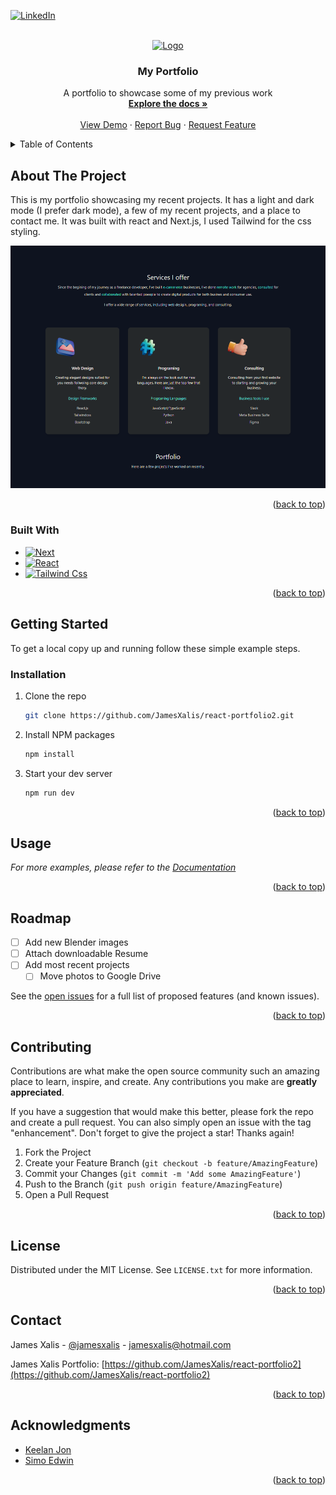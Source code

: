[![LinkedIn][linkedin-shield]][linkedin-url]



<br />
<div align="center">
  <a href="https://my-portfolio-eagicctji-jamesxalis.vercel.app/">
    <img src="/public/portfolio.png" alt="Logo">
  </a>

<h3 align="center">My Portfolio</h3>

  <p align="center">
    A portfolio to showcase some of my previous work
    <br />
    <a href="https://my-portfolio-eagicctji-jamesxalis.vercel.app/"><strong>Explore the docs »</strong></a>
    <br />
    <br />
    <a href="https://github.com/JamesXalis/react-portfolio2">View Demo</a>
    ·
    <a href="https://github.com/JamesXalis/react-portfolio2/issues">Report Bug</a>
    ·
    <a href="https://github.com/JamesXalis/react-portfolio2/issues">Request Feature</a>
  </p>
</div>



<details>
  <summary>Table of Contents</summary>
  <ol>
    <li>
      <a href="#about-the-project">About The Project</a>
      <ul>
        <li><a href="#built-with">Built With</a></li>
      </ul>
    </li>
    <li>
      <a href="#getting-started">Getting Started</a>
      <ul>
        <li><a href="#prerequisites">Prerequisites</a></li>
        <li><a href="#installation">Installation</a></li>
      </ul>
    </li>
    <li><a href="#usage">Usage</a></li>
    <li><a href="#roadmap">Roadmap</a></li>
    <li><a href="#contributing">Contributing</a></li>
    <li><a href="#license">License</a></li>
    <li><a href="#contact">Contact</a></li>
    <li><a href="#acknowledgments">Acknowledgments</a></li>
  </ol>
</details>



## About The Project

This is my portfolio showcasing my recent projects. It has a light and dark mode (I prefer dark mode), a few of my recent projects, and a place to contact me. It was built with react and Next.js, I used Tailwind for the css styling. 

  <a href="https://my-portfolio-eagicctji-jamesxalis.vercel.app/">
    <img src="/public/portfolioServices.png" alt="Logo">
  </a>

<p align="right">(<a href="#readme-top">back to top</a>)</p>



### Built With

* [![Next][Next.js]][Next-url]
* [![React][React.js]][React-url]
* [![Tailwind Css][Tailwindcss]][Tailwindcss-url]


<p align="right">(<a href="#readme-top">back to top</a>)</p>



## Getting Started

To get a local copy up and running follow these simple example steps.


### Installation

1. Clone the repo
   ```sh
   git clone https://github.com/JamesXalis/react-portfolio2.git
   ```
2. Install NPM packages
   ```sh
   npm install
   ```
3. Start your dev server
   ```sh
   npm run dev
   ```

<p align="right">(<a href="#readme-top">back to top</a>)</p>



## Usage


_For more examples, please refer to the [Documentation](https://example.com)_

<p align="right">(<a href="#readme-top">back to top</a>)</p>



## Roadmap

- [ ] Add new Blender images
- [ ] Attach downloadable Resume
- [ ] Add most recent projects
    - [ ] Move photos to Google Drive

See the [open issues](https://github.com/JamesXalis/react-portfolio2/issues) for a full list of proposed features (and known issues).

<p align="right">(<a href="#readme-top">back to top</a>)</p>



## Contributing

Contributions are what make the open source community such an amazing place to learn, inspire, and create. Any contributions you make are **greatly appreciated**.

If you have a suggestion that would make this better, please fork the repo and create a pull request. You can also simply open an issue with the tag "enhancement".
Don't forget to give the project a star! Thanks again!

1. Fork the Project
2. Create your Feature Branch (`git checkout -b feature/AmazingFeature`)
3. Commit your Changes (`git commit -m 'Add some AmazingFeature'`)
4. Push to the Branch (`git push origin feature/AmazingFeature`)
5. Open a Pull Request

<p align="right">(<a href="#readme-top">back to top</a>)</p>



## License

Distributed under the MIT License. See `LICENSE.txt` for more information.

<p align="right">(<a href="#readme-top">back to top</a>)</p>



## Contact

James Xalis - [@jamesxalis](https://twitter.com/twitter_handle) - jamesxalis@hotmail.com

James Xalis Portfolio: [https://github.com/JamesXalis/react-portfolio2](https://github.com/JamesXalis/react-portfolio2)

<p align="right">(<a href="#readme-top">back to top</a>)</p>



## Acknowledgments

* [Keelan Jon](https://keelanjon.com/)
* [Simo Edwin](https://github.com/developedbyed/)

<p align="right">(<a href="#readme-top">back to top</a>)</p>



[issues-shield]: https://img.shields.io/github/issues/JamesXalis-github_username/react-portfolio2-repo_name.svg?style=for-the-badge
[issues-url]: https://github.com/JamesXalis/react-portfolio2/issues
[linkedin-shield]: https://img.shields.io/badge/-LinkedIn-black.svg?style=for-the-badge&logo=linkedin&colorB=555
[linkedin-url]: https://linkedin.com/in/jamesxalis
[Next.js]: https://img.shields.io/badge/next.js-000000?style=for-the-badge&logo=nextdotjs&logoColor=white
[Next-url]: https://nextjs.org/
[React.js]: https://img.shields.io/badge/React-20232A?style=for-the-badge&logo=react&logoColor=61DAFB
[React-url]: https://reactjs.org/
[Tailwindcss]: https://img.shields.io/badge/Tailwind_CSS-38B2AC?style=for-the-badge&logo=tailwind-css&logoColor=white
[Tailwindcss-url]: https://tailwindcss.com 
